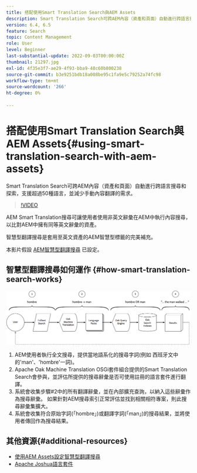 ```yaml
---
title: 搭配使用Smart Translation Search與AEM Assets
description: Smart Translation Search可跨AEM內容（資產和頁面）自動進行跨語言搜尋和探索，支援超過50種語言，並減少手動內容翻譯的需求。
version: 6.4, 6.5
feature: Search
topic: Content Management
role: User
level: Beginner
last-substantial-update: 2022-09-03T00:00:00Z
thumbnail: 21297.jpg
exl-id: 4f35e3f7-ae29-4f93-bba9-48c60b800238
source-git-commit: b3e9251bdb18a008be95c1fa9e5c79252a74fc98
workflow-type: tm+mt
source-wordcount: '266'
ht-degree: 0%

---
```


# 搭配使用Smart Translation Search與AEM Assets{#using-smart-translation-search-with-aem-assets}

Smart Translation Search可跨AEM內容（資產和頁面）自動進行跨語言搜尋和探索，支援超過50種語言，並減少手動內容翻譯的需求。

>[!VIDEO](https://video.tv.adobe.com/v/21297?quality=12&learn=on)

AEM Smart Translation搜尋可讓使用者使用非英文辭彙在AEM中執行內容搜尋，以比對AEM中擁有同等英文辭彙的資產。

智慧型翻譯搜尋是套用至英文資產的AEM智慧型標籤的完美補充。

本影片假設 [AEM智慧型翻譯搜尋](smart-translation-search-technical-video-setup.md) 已設定。

## 智慧型翻譯搜尋如何運作 {#how-smart-translation-search-works}

![智慧型翻譯搜尋流程圖](assets/smart-translation-search-flow.png)

1. AEM使用者執行全文搜尋，提供當地語系化的搜尋字詞(例如 西班牙文中的&#39;man&#39;、&#39;hombre&#39;一詞)。
2. Apache Oak Machine Translation OSGi套件組合提供的Smart Translation Search會參與，並評估所提供的搜尋辭彙是否可使用註冊的語言套件進行翻譯。
3. 系統會收集步驟#2中的所有翻譯辭彙，並在內部擴充查詢，以納入這些辭彙作為搜尋辭彙。 如果針對AEM搜尋索引正常評估並找到相關相符專案，則此搜尋辭彙集擴大。
4. 系統會收集符合原始字詞(「hombre」)或翻譯字詞(「man」)的搜尋結果，並將使用者傳回作為搜尋結果。

## 其他資源{#additional-resources}

* [使用AEM Assets設定智慧型翻譯搜尋](smart-translation-search-technical-video-setup.md)
* [Apache Joshua語言套件](https://cwiki.apache.org/confluence/display/JOSHUA/Language+Packs)
